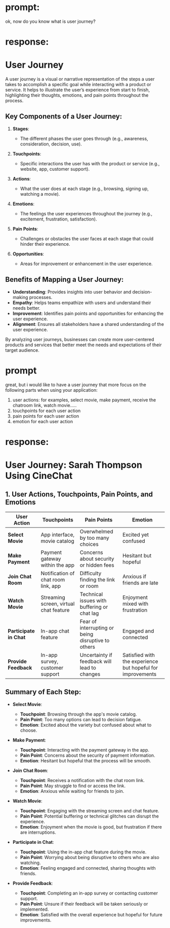 # prompt:
ok, now do you know what is user journey?

# response:
# User Journey

A user journey is a visual or narrative representation of the steps a user takes to accomplish a specific goal while interacting with a product or service. It helps to illustrate the user’s experience from start to finish, highlighting their thoughts, emotions, and pain points throughout the process.

## Key Components of a User Journey:

1. **Stages**:
   - The different phases the user goes through (e.g., awareness, consideration, decision, use).

2. **Touchpoints**:
   - Specific interactions the user has with the product or service (e.g., website, app, customer support).

3. **Actions**:
   - What the user does at each stage (e.g., browsing, signing up, watching a movie).

4. **Emotions**:
   - The feelings the user experiences throughout the journey (e.g., excitement, frustration, satisfaction).

5. **Pain Points**:
   - Challenges or obstacles the user faces at each stage that could hinder their experience.

6. **Opportunities**:
   - Areas for improvement or enhancement in the user experience.

## Benefits of Mapping a User Journey:

- **Understanding**: Provides insights into user behavior and decision-making processes.
- **Empathy**: Helps teams empathize with users and understand their needs better.
- **Improvement**: Identifies pain points and opportunities for enhancing the user experience.
- **Alignment**: Ensures all stakeholders have a shared understanding of the user experience.

By analyzing user journeys, businesses can create more user-centered products and services that better meet the needs and expectations of their target audience.

# prompt
great, but i would like to have a user journey that more focus on the following parts when using your application:

1. user actions: for examples, select movie, make payment, receive the chatroom link, watch movie.....
2. touchpoints for each user action
3. pain points for each user action
4. emotion for each user action

# response:
# User Journey: Sarah Thompson Using CineChat

## 1. User Actions, Touchpoints, Pain Points, and Emotions

| User Action               | Touchpoints                             | Pain Points                                        | Emotion                  |
|---------------------------|-----------------------------------------|---------------------------------------------------|--------------------------|
| **Select Movie**          | App interface, movie catalog            | Overwhelmed by too many choices                    | Excited yet confused      |
| **Make Payment**          | Payment gateway within the app         | Concerns about security or hidden fees             | Hesitant but hopeful      |
| **Join Chat Room**        | Notification of chat room link, app    | Difficulty finding the link or room                | Anxious if friends are late |
| **Watch Movie**           | Streaming screen, virtual chat feature  | Technical issues with buffering or chat lag        | Enjoyment mixed with frustration |
| **Participate in Chat**   | In-app chat feature                     | Fear of interrupting or being disruptive to others | Engaged and connected     |
| **Provide Feedback**      | In-app survey, customer support         | Uncertainty if feedback will lead to changes       | Satisfied with the experience but hopeful for improvements |

## Summary of Each Step:

- **Select Movie**: 
  - **Touchpoint**: Browsing through the app's movie catalog.
  - **Pain Point**: Too many options can lead to decision fatigue.
  - **Emotion**: Excited about the variety but confused about what to choose.

- **Make Payment**: 
  - **Touchpoint**: Interacting with the payment gateway in the app.
  - **Pain Point**: Concerns about the security of payment information.
  - **Emotion**: Hesitant but hopeful that the process will be smooth.

- **Join Chat Room**: 
  - **Touchpoint**: Receives a notification with the chat room link.
  - **Pain Point**: May struggle to find or access the link.
  - **Emotion**: Anxious while waiting for friends to join.

- **Watch Movie**: 
  - **Touchpoint**: Engaging with the streaming screen and chat feature.
  - **Pain Point**: Potential buffering or technical glitches can disrupt the experience.
  - **Emotion**: Enjoyment when the movie is good, but frustration if there are interruptions.

- **Participate in Chat**: 
  - **Touchpoint**: Using the in-app chat feature during the movie.
  - **Pain Point**: Worrying about being disruptive to others who are also watching.
  - **Emotion**: Feeling engaged and connected, sharing thoughts with friends.

- **Provide Feedback**: 
  - **Touchpoint**: Completing an in-app survey or contacting customer support.
  - **Pain Point**: Unsure if their feedback will be taken seriously or implemented.
  - **Emotion**: Satisfied with the overall experience but hopeful for future improvements.